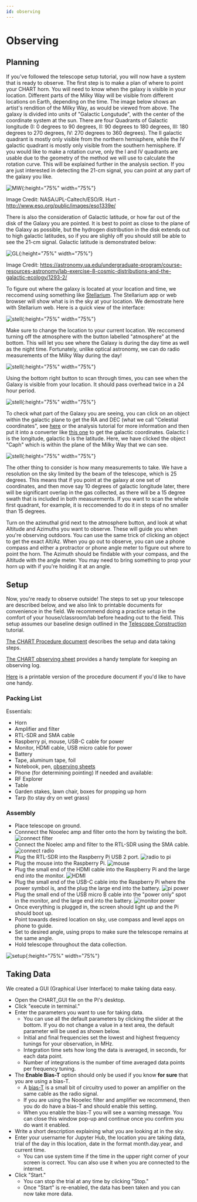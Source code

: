 ```yaml
---
id: observing
---
```

Observing
===

## Planning

If you've followed the telescope setup tutorial, you will now have a system that is ready to observe. The first step is to make a plan of where to point your CHART horn. You will need to know when the galaxy is visible in your location. Different parts of the Milky Way will be visible from different locations on Earth, depending on the time. The image below shows an artist's rendition of the Milky Way, as would be viewed from above. The galaxy is divided into units of "Galactic Longutude", with the center of the coordinate system at the sun. There are four Quadrants of Galactic longitude (I: 0 degrees to 90 degrees, II: 90 degrees to 180 degrees, III: 180 degrees to 270 degrees, IV: 270 degrees to 360 degrees). The II galactic quadrant is mostly only visible from the northern hemisphere, while the IV galactic quadrant is mostly only visible from the southern hemisphere. If you would like to make a rotation curve, only the I and IV quadrants are usable due to the geometry of the method we will use to calculate the rotation curve. This will be explained further in the analysis section. If you are just interested in detecting the 21-cm signal, you can point at any part of the galaxy you like.

![MW](assets/artistsrendition.jpg){:height="75%" width="75%"}

Image Credit: NASA/JPL-Caltech/ESO/R. Hurt - http://www.eso.org/public/images/eso1339e/

There is also the consideration of Galactic latitude, or how far out of the disk of the Galaxy you are pointed. It is best to point as close to the plane of the Galaxy as possible, but the hydrogen distribution in the disk extends out to high galactic latitudes, so if you are
slighly off you should still be able to see the 21-cm signal. Galactic latitude is demonstrated below:

![GL](assets/GL.jpg){:height="75%" width="75%"}

Image Credit: https://astronomy.ua.edu/undergraduate-program/course-resources-astronomy/lab-exercise-8-cosmic-distributions-and-the-galactic-ecology/1293-2/

To figure out where the galaxy is located at your location and time, we reccomend using something like [Stellarium](https://stellarium.org/).
The Stellarium app or web browser will show what is in the sky at your location. We demostrate here with Stellarium web. Here is a quick view of the interface:

![stell](assets/stellarium.png){:height="75%" width="75%"}

Make sure to change the location to your current location. We reccomend turning off the atmosphere with the button labelled "atmosphere" at the bottom. This will let you see where the Galaxy is during the day time as well as the night time. Fortunately, unlike optical astronomy, we can do radio measurements of the Milky Way during the day!

![stell](assets/atmosphere.png){:height="75%" width="75%"}

Using the bottom right button to scan through times, you can see when the Galaxy is visible from your location. It should pass overhead twice in a 24 hour period.

![stell](assets/timescan.png){:height="75%" width="75%"}

To check what part of the Galaxy you are seeing, you can click on an object within the galactic plane to get the RA and DEC (what we call "Celestial coordinates", see [here](https://skyandtelescope.org/astronomy-resources/right-ascension-declination-celestial-coordinates/#:~:text=Like%20cities%2C%20every%20object%20in,as%20the%20object's%20celestial%20coordinates.) or the analysis tutorial for more information and then put it into a converter like [this one](https://www.astrouw.edu.pl/~jskowron/ra-dec/) to get the galactic coordinates. Galactic l is the longitude, galactic b is the latitude. Here, we have clicked the object "Caph" which is within the plane of the Milky Way that we can see.

![stell](assets/altaz.png){:height="75%" width="75%"}

The other thing to consider is how many measurements to take. We have a resolution on the sky limited by the beam of the telescope, which is 25 degrees. This means that if you point at the galaxy at one set of coordinates, and then move say 10 degrees of galactic longitude later, there will be significant overlap in the gas collected, as there will be a 15 degree swath that is included in both measurements. If you want to scan the whole first quadrant, for example, it is reccomended to do it in steps of no smaller than 15 degrees.

Turn on the azimuthal grid next to the atmosphere button, and look at what Altitude and Azimuths you want to observe. These will guide you when you're observing outdoors. You can use the same trick of clicking an object to get the exact Alt/Az. When you go out to observe, you can use a phone compass and either a protractor or phone angle meter to figure out where to point the horn. The Azimuth should be findable with your compass, and the Altitude with the angle meter. You may need to bring something to prop your horn up with if you're holding it at an angle.

## Setup

Now, you're ready to observe outside!
The steps to set up your telescope are described below, and we also link to printable documents for convenience in the field.
We recommend doing a practice setup in the comfort of your house/classroom/lab before heading out to the field.
This setup assumes our baseline design outlined in the [Telescope Construction](telescope_design.html) tutorial.

[The CHART Procedure document](memos/CHART_procedure.pdf) describes the setup and data taking steps.

[The CHART observing sheet](memos/IntheFieldObservingForm.pdf) provides a handy template for keeping an observing log.

[Here](memos/PrintableProtocol.pdf) is a printable version of the procedure document if you'd like to have one handy.

### Packing List
Essentials:
- Horn
- Amplifier and filter
- RTL-SDR and SMA cable
- Raspberry pi, mouse, USB-C cable for power
- Monitor, HDMI cable, USB micro cable for power
- Battery
- Tape, aluminum tape, foil
- Notebook, pen, [observing sheets](memos/IntheFieldObservingForm.pdf)
- Phone (for determining pointing)
If needed and available:
- RF Explorer
- Table
- Garden stakes, lawn chair, boxes for propping up horn
- Tarp (to stay dry on wet grass)

### Assembly

- Place telescope on ground.
- Connnect the Nooelec amp and filter onto the horn by twisting the bolt.
![connect filter](assets/setup/nooelec_connection.png)
- Connect the Noelec amp and filter to the RTL-SDR using the SMA cable.
![connect radio](assets/setup/radio_connection.png)
- Plug the RTL-SDR into the Raspberry Pi USB 2 port.
![radio to pi](assets/setup/radio_pi.png)
- Plug the mouse into the Raspberry Pi.
![mouse](assets/setup/mouse.png)
- Plug the small end of the HDMI cable into the Raspberry Pi and the large end into the monitor.
![HDMI](assets/setup/hdmi_connection.png)
- Plug the small end of the USB-C cable into the Raspberry Pi where the power symbol is, and the plug the large end into the battery.
![pi power](assets/setup/pi_power.png)
- Plug the small end of the USB micro B cable into the "power only" spot in the monitor, and the large end into the battery.
![monitor power](assets/setup/monitor_power.png)
- Once everything is plugged in, the screen should light up and the Pi should boot up.
- Point towards desired location on sky, use compass and level apps on phone to guide.
- Set to desired angle, using props to make sure the telescope remains at the same angle.
- Hold telescope throughout the data collection.

![setup](assets/setup.jpg){:height="75%" width="75%"}

## Taking Data
We created a GUI (Graphical User Interface) to make taking data easy.

- Open the CHART_GUI file on the Pi's desktop.
- Click "execute in terminal."
- Enter the parameters you want to use for taking data.
  - You can use all the default parameters by clicking the slider at the bottom.
If you do not change a value in a text area, the default parameter will be used as shown below.
  - Initial and final frequencies set the lowest and highest frequency tunings for your observation, in MHz.
  - Integration time sets how long the data is averaged, in seconds, for each data point.
  - Number of integrations is the number of time averaged data points per frequency tuning.
- The **Enable Bias-T** option should only be used if you know **for sure** that you are using a bias-T.
  - A [bias-T](https://en.wikipedia.org/wiki/Bias_tee) is a small bit of circuitry used to power an amplifier on the same cable as the radio signal.
  - If you are using the Nooelec filter and amplifier we recommend, then you do do have a bias-T and should enable this setting.
  - When you enable the bias-T you will see a warning message. You can close this window pop-up and continue once you confirm you do want it enabled.
- Write a short description explaining what you are looking at in the sky.
- Enter your username for Jupyter Hub, the location you are taking data, trial of the day in this location, date in the format month.day.year, and current time.
  - You can use system time if the time in the upper right corner of your screen is correct. You can also use it when you are connected to the internet.
- Click "Start."
  - You can stop the trial at any time by clicking "Stop."
  - Once "Start" is re-enabled, the data has been taken and you can now take more data.
